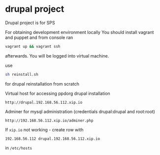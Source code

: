 drupal project
======

Drupal project is for SPS

For obtaining development environment locally You should install vagrant and puppet and from console ran
```sh
vagrant up && vagrant ssh
```
afterwards.
You will be logged into virtual machine.

use 
```sh
sh reinstall.sh
```
for drupal reinstallation from scratch

Virtual host for accessing ppdorg drupal installation 

```
http://drupal.192.168.56.112.xip.io
```

Adminer for mysql administration (credentials drupal:drupal and root:root)

```
http://192.168.56.112.xip.io/adminer.php
```


If ```xip.io``` not working - create row with

```hosts
192.168.56.112 drupal.192.168.56.112.xip.io
```

in ```/etc/hosts```

